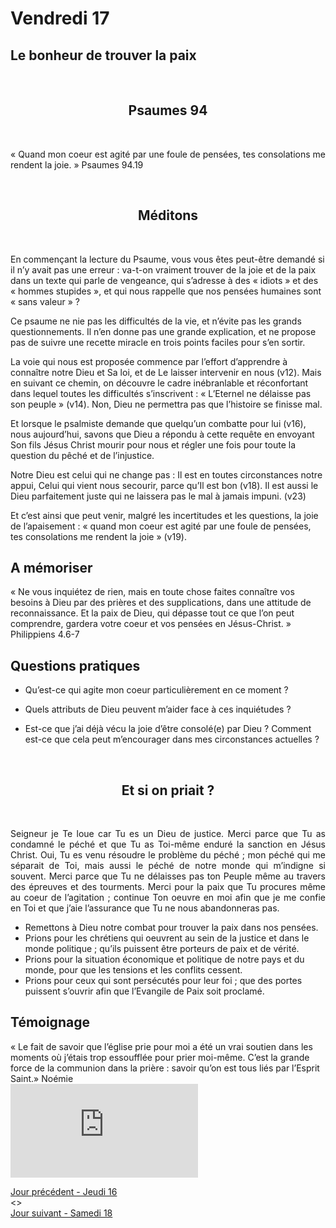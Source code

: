 # Vendredi 17
## Le bonheur de trouver la paix


<br/>
<center><h2>Psaumes 94</h2></center>
<br/>

<p align="justify">
« Quand mon coeur est agité par une foule de pensées,
tes consolations me rendent la joie. »
Psaumes 94.19
</p>

<br/>
<center><h2>Méditons</h2></center>
<br/>
<p>
En commençant la lecture du Psaume, vous vous êtes peut-être demandé si il n’y avait
pas une erreur : va-t-on vraiment trouver de la joie et de la paix dans un texte qui parle de
vengeance, qui s’adresse à des « idiots » et des « hommes stupides », et qui nous rappelle
que nos pensées humaines sont « sans valeur » ?

Ce psaume ne nie pas les difficultés de la vie, et n’évite pas les grands questionnements. Il
n’en donne pas une grande explication, et ne propose pas de suivre une recette miracle en
trois points faciles pour s’en sortir.

La voie qui nous est proposée commence par l’effort d’apprendre à connaître notre Dieu et
Sa loi, et de Le laisser intervenir en nous (v12). Mais en suivant ce chemin, on découvre le
cadre inébranlable et réconfortant dans lequel toutes les difficultés s’inscrivent : « L’Eternel
ne délaisse pas son peuple » (v14). Non, Dieu ne permettra pas que l’histoire se finisse mal.

Et lorsque le psalmiste demande que quelqu’un combatte pour lui (v16), nous aujourd’hui,
savons que Dieu a répondu à cette requête en envoyant Son fils Jésus Christ mourir pour
nous et régler une fois pour toute la question du pêché et de l’injustice.

Notre Dieu est celui qui ne change pas : Il est en toutes circonstances notre appui, Celui qui
vient nous secourir, parce qu’Il est bon (v18).
Il est aussi le Dieu parfaitement juste qui ne laissera pas le mal à jamais impuni. (v23)

Et c’est ainsi que peut venir, malgré les incertitudes et les questions, la joie de l’apaisement :
« quand mon coeur est agité par une foule de pensées, tes consolations me rendent la joie »
(v19).
</p>

<h2>A mémoriser</h2>
<p>« Ne vous inquiétez de rien, mais en toute chose faites connaître
vos besoins à Dieu par des prières et des supplications, dans une
attitude de reconnaissance. Et la paix de Dieu, qui dépasse tout ce
que l’on peut comprendre, gardera votre coeur et vos pensées en
Jésus-Christ. »
Philippiens 4.6-7</p>
<h2>Questions pratiques</h2>

* Qu’est-ce qui agite mon coeur particulièrement en ce moment ?

* Quels attributs de Dieu peuvent m’aider face à ces inquiétudes ?

* Est-ce que j’ai déjà vécu la joie d’être consolé(e) par Dieu ? Comment est-ce que cela peut
m’encourager dans mes circonstances actuelles ?

<br/>
<center><h2>Et si on priait ?</h2></center>
<br/>

<p align="justify">
Seigneur je Te loue car Tu es un Dieu de justice.
Merci parce que Tu as condamné le péché et que Tu as Toi-même enduré la sanction
en Jésus Christ. Oui, Tu es venu résoudre le problème du péché ; mon péché qui me
séparait de Toi, mais aussi le péché de notre monde qui m’indigne si souvent.
Merci parce que Tu ne délaisses pas ton Peuple même au travers des épreuves et
des tourments.
Merci pour la paix que Tu procures même au coeur de l’agitation ; continue Ton
oeuvre en moi afin que je me confie en Toi et que j’aie l’assurance que Tu ne nous
abandonneras pas.
</p>
<ul><li>
Remettons à Dieu notre combat pour trouver la paix dans nos pensées.
</li><li>Prions pour les chrétiens qui oeuvrent au sein de la justice et dans le monde politique ; qu’ils puissent être porteurs de paix et de vérité.
</li><li>Prions pour la situation économique et politique de notre pays et du monde, pour
que les tensions et les conflits cessent.
</li><li>Prions pour ceux qui sont persécutés pour leur foi ; que des portes puissent
s’ouvrir afin que l’Evangile de Paix soit proclamé.
</li></ul>
<h2>Témoignage</h2>
« Le fait de savoir que l’église prie pour moi a
été un vrai soutien dans les moments où
j’étais trop essoufflée pour prier moi-même.
C’est la grande force de la communion dans la
prière : savoir qu’on est tous liés par l’Esprit
Saint.»
Noémie

<div class="container">
<iframe src="https://www.youtube.com/embed/rcQvqyzgsNw"
frameborder="0" allowfullscreen class="video"></iframe>
</div>

[Jour précédent - Jeudi 16](jeudi.md)<br/> <> <br/>
[Jour suivant - Samedi 18](samedi.md)


